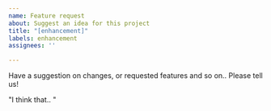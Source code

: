 ```yaml
---
name: Feature request
about: Suggest an idea for this project
title: "[enhancement]"
labels: enhancement
assignees: ''

---
```


Have a suggestion on changes, or requested features and so on.. Please tell us! 

"I think that.. "
